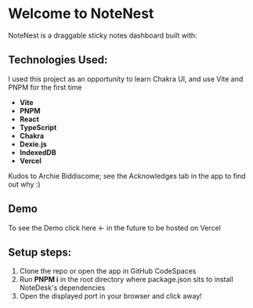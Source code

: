 # Welcome to NoteNest

NoteNest is a draggable sticky notes dashboard built with:

## Technologies Used:

I used this project as an opportunity to learn Chakra UI, and use Vite and PNPM for the first time

- **Vite**
- **PNPM**
- **React**
- **TypeScript**
- **Chakra**
- **Dexie.js**
- **IndexedDB**
- **Vercel**

Kudos to Archie Biddiscome; see the Acknowledges tab in the app to find out why :) 

## Demo
To see the Demo click here <- in the future to be hosted on Vercel

## Setup steps:
1. Clone the repo or open the app in GitHub CodeSpaces
2. Run **PNPM i** in the root directory where package.json sits to install NoteDesk's dependencies
3. Open the displayed port in your browser and click away!
